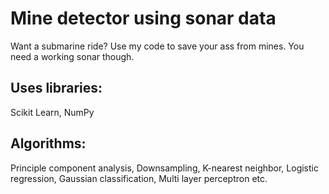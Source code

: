 # Mine detector using sonar data
Want a submarine ride? Use my code to save your ass from mines. You need a working sonar though.

## Uses libraries:
Scikit Learn, NumPy

## Algorithms:
Principle component analysis, Downsampling, K-nearest neighbor, Logistic regression, Gaussian classification, Multi layer perceptron etc.
